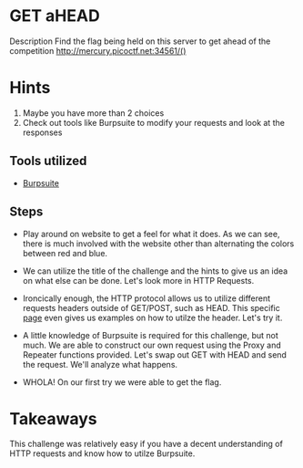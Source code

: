 # GET aHEAD


Description
Find the flag being held on this server to get ahead of the competition 
http://mercury.picoctf.net:34561/()

# Hints

1. Maybe you have more than 2 choices
2. Check out tools like Burpsuite to modify your requests and look at the responses

## Tools utilized

 * [Burpsuite](https://portswigger.net/burp)
 

## Steps

- Play around on website to get a feel for what it does. As we can see, there is much involved with the website other than alternating the colors between red and blue. 

- We can utilize the title of the challenge and the hints to give us an idea on what else can be done. Let's look more in HTTP Requests.

- Ironcically enough, the HTTP protocol allows us to utilize different requests headers outside of GET/POST, such as HEAD. This specific [page](https://developer.mozilla.org/en-US/docs/Web/HTTP/Methods) even gives us examples on how to utilze the header. Let's try it.

- A little knowledge of Burpsuite is required for this challenge, but not much. We are able to construct our own request using the Proxy and Repeater functions provided. Let's swap out GET with HEAD and send the request. We'll analyze what happens.

- WHOLA! On our first try we were able to get the flag. 


# Takeaways

This challenge was relatively easy if you have a decent understanding of HTTP requests and know how to utilze Burpsuite. 
